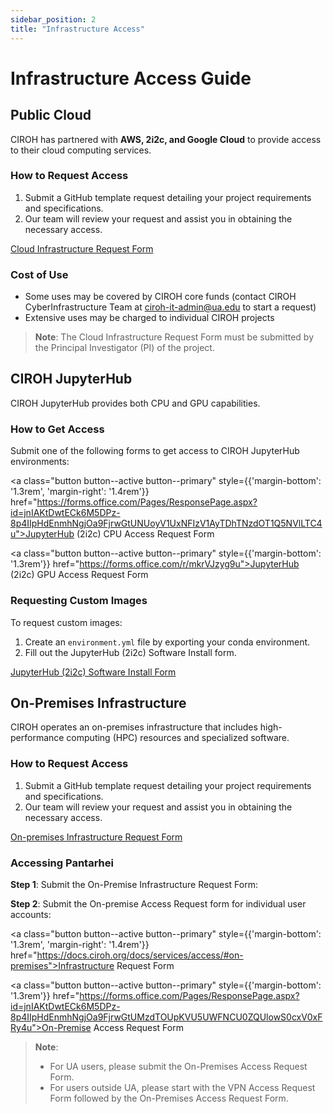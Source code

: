 ```yaml
---
sidebar_position: 2
title: "Infrastructure Access"
---
```


# Infrastructure Access Guide

## Public Cloud

CIROH has partnered with **AWS, 2i2c, and Google Cloud** to provide access to their cloud computing services. 

### How to Request Access

1. Submit a GitHub template request detailing your project requirements and specifications.
2. Our team will review your request and assist you in obtaining the necessary access.

<a class="button button--active button--primary" href="https://github.com/CIROH-UA/NGIAB-CloudInfra/issues/new?assignees=&labels=infrastructure&projects=&template=case_studies_call.md&title=">Cloud Infrastructure Request Form</a>

### Cost of Use

- Some uses may be covered by CIROH core funds (contact CIROH CyberInfrastructure Team at ciroh-it-admin@ua.edu to start a request)
- Extensive uses may be charged to individual CIROH projects

> **Note**: The Cloud Infrastructure Request Form must be submitted by the Principal Investigator (PI) of the project.

## CIROH JupyterHub

CIROH JupyterHub provides both CPU and GPU capabilities.

### How to Get Access

Submit one of the following forms to get access to CIROH JupyterHub environments:

<a class="button button--active button--primary" style={{'margin-bottom': '1.3rem', 'margin-right': '1.4rem'}} href="https://forms.office.com/Pages/ResponsePage.aspx?id=jnIAKtDwtECk6M5DPz-8p4IIpHdEnmhNgjOa9FjrwGtUNUoyV1UxNFIzV1AyTDhTNzdOT1Q5NVlLTC4u">JupyterHub (2i2c) CPU Access Request Form</a>

<a class="button button--active button--primary" style={{'margin-bottom': '1.3rem'}} href="https://forms.office.com/r/mkrVJzyg9u">JupyterHub (2i2c) GPU Access Request Form</a>

### Requesting Custom Images

To request custom images:

1. Create an `environment.yml` file by exporting your conda environment.
2. Fill out the JupyterHub (2i2c) Software Install form.

<a class="button button--active button--primary" href="https://forms.office.com/Pages/ResponsePage.aspx?id=jnIAKtDwtECk6M5DPz-8p4IIpHdEnmhNgjOa9FjrwGtUNUoyV1UxNFIzV1AyTDhTNzdOT1Q5NVlLTC4u">JupyterHub (2i2c) Software Install Form</a>

## On-Premises Infrastructure

CIROH operates an on-premises infrastructure that includes high-performance computing (HPC) resources and specialized software.

### How to Request Access

1. Submit a GitHub template request detailing your project requirements and specifications.
2. Our team will review your request and assist you in obtaining the necessary access.

<a class="button button--active button--primary" href="https://github.com/CIROH-UA/NGIAB-CloudInfra/issues/new?assignees=&labels=on-prem&projects=&template=onprem-request.md&title=">On-premises Infrastructure Request Form</a>
<br />

### Accessing Pantarhei

**Step 1**: Submit the On-Premise Infrastructure Request Form:


**Step 2**: Submit the On-premise Access Request form for individual user accounts:

<a class="button button--active button--primary" style={{'margin-bottom': '1.3rem', 'margin-right': '1.4rem'}} href="https://docs.ciroh.org/docs/services/access/#on-premises">Infrastructure Request Form</a>

<a class="button button--active button--primary" style={{'margin-bottom': '1.3rem'}} href="https://forms.office.com/Pages/ResponsePage.aspx?id=jnIAKtDwtECk6M5DPz-8p4IIpHdEnmhNgjOa9FjrwGtUMzdTOUpKVU5UWFNCU0ZQUlowS0cxV0xFRy4u">On-Premise Access Request Form</a>
<br />

> **Note**: 
> - For UA users, please submit the On-Premises Access Request Form. 
> - For users outside UA, please start with the VPN Access Request Form followed by the On-Premises Access Request Form.

